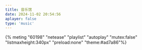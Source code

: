 ```yaml
---
title: 音乐馆
date: 2024-11-02 20:54:56
aplayer: false
type: 'music'
---
```

<!-- Simple example (id, server, type)  -->
<!-- {% meting "60198" "netease" "playlist" %} -->

<!-- Advanced example -->
{% meting "60198" "netease" "playlist" "autoplay" "mutex:false" "listmaxheight:340px" "preload:none" "theme:#ad7a86"%}


